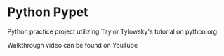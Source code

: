 # Python Pypet

Python practice project utilizing Taylor Tylowsky's tutorial on python.org

Walkthrough video can be found on YouTube
